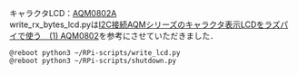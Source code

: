 キャラクタLCD：[AQM0802A](http://akizukidenshi.com/catalog/g/gM-11753/)  
write_rx_bytes_lcd.pyは[I2C接続AQMシリーズのキャラクタ表示LCDをラズパイで使う　(1) AQM0802](https://www.denshi.club/pc/raspi/i2caqmlcdarduinode1-aqm0802.html)を参考にさせていただきました．  
```
@reboot python3 ~/RPi-scripts/write_lcd.py
@reboot python3 ~/RPi-scripts/shutdown.py
```
